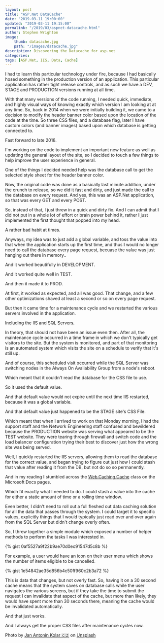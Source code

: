 ```yaml
---
layout: post
title: "ASP.Net DataCache"
date: "2019-03-11 19:00:00"
updated: "2019-03-11 19:15:00"
permalink: "/2019/03/aspnet-datacache.html"
author: Stephen Wrighton
image:
    thumb: datacache.jpg
    path: "/images/datacache.jpg"
description: Discovering the Datacache for asp.net
categories:
tags: [ASP.Net, IIS, Data, Cache]
---
```


I had to learn this particular technology under fire, because I had basically hosed something in the production version of an application. This particular application has rather tight release controls, and as such we have a DEV, STAGE and PRODUCTION versions running at all time.  

With that many versions of the code running, I needed quick, immediate, and highly visual ways of knowing exactly which version I am looking at at any time. So, back in 2014 when we were initially building it, we came to a decision to modify the header banner color based upon the location of the code at the time. So three CSS files, and a database flag, later I have custom colors (and banner images) based upon which database is getting connected to. 

Fast forward to late 2018. 

I'm working on the code to implement an important new feature as well as updating the general layout of the site, so I decided to touch a few things to help improve the user experience in general.

One of the things I decided needed help was the database call to get the selected style sheet for the header banner color.  

Now, the original code was done as a basically last minute addition, under the crunch to release, so we did it fast and dirty, and just made the call to the database on every request. And yes, this was an ASP.Net application, so that was every GET and every POST. 

So, instead of that, I just threw in a quick and dirty fix. And I can admit that I did not put in a whole lot of effort or brain power behind it, rather I just implemented the first thought that popped into my head. 

A rather bad habit at times. 

Anyways, my idea was to just add a global variable, and toss the value into that when the application starts up the first time, and thus I would no longer need to call the database every page request, becuase the value was just hanging out there in memory.. 

And it worked beautifully in DEVELOPMENT. 

And it worked quite well in TEST. 

And then it made it to PROD. 

At first, it worked as expected, and all was good. That change, and a few other optimizations shaved at least a second or so on every page request. 

But then it came time for a maintenance cycle and we restarted the various servers involved in the application. 

Including the IIS and SQL Servers. 

In theory, that should not have been an issue even then. After all, the maintenance cycle occurred in a time frame in which we don't typically get visitors to the site. But the system is monitored, and part of that monitoring is an automated system which visits the site on a schedule to verify that it's still up. 

And of course, this scheduled visit occurred while the SQL Server was switching nodes in the Always On Availability Group from a node's reboot.

Which meant that it couldn't read the database for the CSS file to use.  

So it used the default value. 

And that default value would not expire until the next time IIS restarted, because it was a global variable.

And that default value just happened to be the STAGE site's CSS File. 

Which meant that when I arrived to work on that Monday morning, I had the support staff and the Network Engineering staff confused and bewildered because the PRODUCTION website was serving what appeared to be the TEST website. They were tearing through firewall and switch code and the load balancer configuration trying their best to discover just how the wrong site was being served.

Well, I quickly restarted the IIS servers, allowing them to read the database for the correct value, and began trying to figure out just how I could stash that value after reading it from the DB, but not do so so permanently. 

And in my reading I stumbled across the [Web.Caching.Cache](https://docs.microsoft.com/en-us/dotnet/api/system.web.caching.cache?view=netframework-4.7.2) class on the Microsoft Docs pages. 

Which fit exactly what I needed to do. I could stash a value into the cache for either a static amount of time or a rolling time window. 

Even better, I didn't need to roll out a full fleshed out data caching solution for all the data that passes through the system. I could target it to specific values, explicitly things that I would typically just read over and over again from the SQL Server but didn't change overly often. 

So, I threw together a simple module which exposed a number of helper methods to perform the tasks I was interested in.   

{% gist 0af5527a9f22b9ae70d0ec91547d5c8b %}

For example, a user would have an icon on their user menu which shows the number of items eligible to be cancelled.  

{% gist 1e54842ae35d856b4c50ff960c2b3a72 %}

This is data that changes, but not overly fast. So, having it on a 30 second cache means that the system saves on database calls while the user navigates the various screens, but if they take the time to submit the request I can invalidate that aspect of the cache, but more than likely, they would have spent more than 30 seconds there, meaning the cache would be invalidated automatically.

And that just works. 

And I always get the proper CSS files after maintenance cycles now.



Photo by [Jan Antonin Kolar 🇨🇿](https://unsplash.com/@makropulos) on [Unsplash](https://unsplash.com)